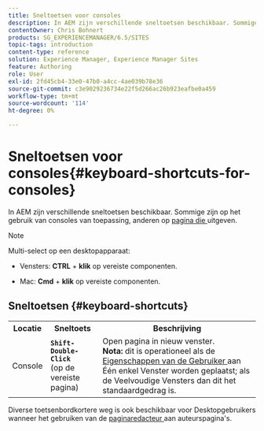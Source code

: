 ```yaml
---
title: Sneltoetsen voor consoles
description: In AEM zijn verschillende sneltoetsen beschikbaar. Sommige zijn van toepassing op het gebruik van consoles, andere op paginabewerking.
contentOwner: Chris Bohnert
products: SG_EXPERIENCEMANAGER/6.5/SITES
topic-tags: introduction
content-type: reference
solution: Experience Manager, Experience Manager Sites
feature: Authoring
role: User
exl-id: 2fd45cb4-33e0-47b0-a4cc-4ae039b78e36
source-git-commit: c3e9029236734e22f5d266ac26b923eafbe0a459
workflow-type: tm+mt
source-wordcount: '114'
ht-degree: 0%

---
```


# Sneltoetsen voor consoles{#keyboard-shortcuts-for-consoles}

In AEM zijn verschillende sneltoetsen beschikbaar. Sommige zijn op het gebruik van consoles van toepassing, anderen op [ pagina die ](/help/sites-classic-ui-authoring/classic-page-author-keyboard-shortcuts.md) uitgeven.

>[!NOTE]
>
>Multi-select op een desktopapparaat:
>
>* Vensters: **CTRL** + **klik** op vereiste componenten.
>
>* Mac: **Cmd** + **klik** op vereiste componenten.
>

## Sneltoetsen {#keyboard-shortcuts}

<table>
 <tbody>
  <tr>
   <th>Locatie</th>
   <th>Sneltoets</th>
   <th>Beschrijving</th>
  </tr>
  <tr>
   <td>Console</td>
   <td><strong><code>Shift-Double-Click</code></strong><br /> (op de vereiste pagina)</td>
   <td>Open pagina in nieuw venster.<br /> <strong> Nota:</strong> dit is operationeel als de <a href="/help/sites-classic-ui-authoring/author-env-user-props.md"> Eigenschappen van de Gebruiker </a> aan Één enkel Venster worden geplaatst; als de Veelvoudige Vensters dan dit het standaardgedrag is.</td>
  </tr>
 </tbody>
</table>

Diverse toetsenbordkortere weg is ook beschikbaar voor Desktopgebruikers wanneer het gebruiken van de [ paginaredacteur ](/help/sites-classic-ui-authoring/classic-page-author-keyboard-shortcuts.md) aan auteurspagina&#39;s.
